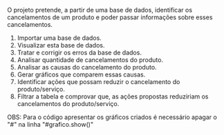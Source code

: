 O projeto pretende, a partir de uma base de dados, identificar os cancelamentos de um produto e poder passar informações sobre esses cancelamentos.


1) Importar uma base de dados.
2) Visualizar esta base de dados.
3) Tratar e corrigir os erros da base de dados.
4) Analisar quantidade de cancelamentos do produto.
5) Analisar as causas do cancelamento do produto.
6) Gerar gráficos que comparem essas causas.
7) Identificar ações que possam reduzir o cancelamento do produto/serviço.
8) Filtrar a tabela e comprovar que, as ações propostas reduziriam os cancelamentos do produto/serviço.

OBS: Para o código apresentar os gráficos criados é necessário apagar o "#" na linha "#grafico.show()"
